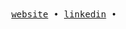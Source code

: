 <div align='center'>
  <samp>
    <a href='https://angelurrutdev.vercel.app/'>website</a> •
    <a href='https://www.linkedin.com/in/angelurrutdev/'>linkedin</a> •
  </samp>
</div>
